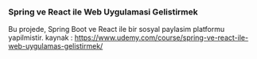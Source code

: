 ### Spring ve React ile Web Uygulamasi Gelistirmek
Bu projede, Spring Boot ve React ile bir sosyal paylasim platformu yapilmistir.
kaynak : https://www.udemy.com/course/spring-ve-react-ile-web-uygulamas-gelistirmek/
